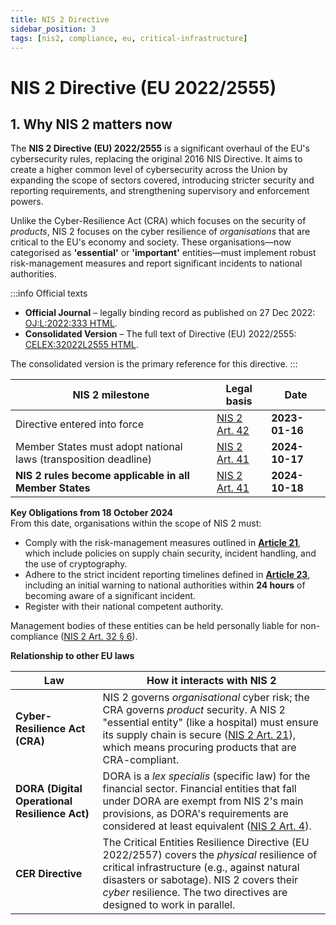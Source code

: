 ```yaml
---
title: NIS 2 Directive
sidebar_position: 3
tags: [nis2, compliance, eu, critical-infrastructure]
---
```

# NIS 2 Directive (EU 2022/2555)

## 1. Why NIS 2 matters now

The **NIS 2 Directive (EU) 2022/2555** is a significant overhaul of the EU's cybersecurity rules, replacing the original 2016 NIS Directive. It aims to create a higher common level of cybersecurity across the Union by expanding the scope of sectors covered, introducing stricter security and reporting requirements, and strengthening supervisory and enforcement powers.

Unlike the Cyber-Resilience Act (CRA) which focuses on the security of *products*, NIS 2 focuses on the cyber resilience of *organisations* that are critical to the EU's economy and society. These organisations—now categorised as **'essential'** or **'important'** entities—must implement robust risk-management measures and report significant incidents to national authorities.

:::info Official texts
- **Official Journal** – legally binding record as published on 27 Dec 2022: [OJ:L:2022:333 HTML][nis2_oj].
- **Consolidated Version** – The full text of Directive (EU) 2022/2555: [CELEX:32022L2555 HTML][nis2_consolidated].

The consolidated version is the primary reference for this directive.
:::

| NIS 2 milestone | Legal basis | Date |
| --- | --- | --- |
| Directive entered into force | [NIS 2 Art. 42][nis2_art42] | **2023-01-16** |
| Member States must adopt national laws (transposition deadline) | [NIS 2 Art. 41][nis2_art41] | **2024-10-17** |
| **NIS 2 rules become applicable in all Member States** | [NIS 2 Art. 41][nis2_art41] | **2024-10-18** |

**Key Obligations from 18 October 2024**  
From this date, organisations within the scope of NIS 2 must:
*   Comply with the risk-management measures outlined in **[Article 21][nis2_art21]**, which include policies on supply chain security, incident handling, and the use of cryptography.
*   Adhere to the strict incident reporting timelines defined in **[Article 23][nis2_art23]**, including an initial warning to national authorities within **24 hours** of becoming aware of a significant incident.
*   Register with their national competent authority.

Management bodies of these entities can be held personally liable for non-compliance ([NIS 2 Art. 32 § 6][nis2_art32]).

**Relationship to other EU laws**

| Law | How it interacts with NIS 2 |
|-----|---------------------------|
| **Cyber-Resilience Act (CRA)** | NIS 2 governs *organisational* cyber risk; the CRA governs *product* security. A NIS 2 "essential entity" (like a hospital) must ensure its supply chain is secure ([NIS 2 Art. 21][nis2_art21]), which means procuring products that are CRA-compliant. |
| **DORA (Digital Operational Resilience Act)** | DORA is a *lex specialis* (specific law) for the financial sector. Financial entities that fall under DORA are exempt from NIS 2's main provisions, as DORA's requirements are considered at least equivalent ([NIS 2 Art. 4][nis2_art4]). |
| **CER Directive** | The Critical Entities Resilience Directive (EU 2022/2557) covers the *physical* resilience of critical infrastructure (e.g., against natural disasters or sabotage). NIS 2 covers their *cyber* resilience. The two directives are designed to work in parallel. |

<!-- Citations -->
[nis2_oj]: https://eur-lex.europa.eu/legal-content/EN/TXT/HTML/?uri=CELEX:32022R2554 "Official Journal of Directive (EU) 2022/2555"
[nis2_consolidated]: https://eur-lex.europa.eu/legal-content/EN/TXT/HTML/?uri=CELEX:02022L2555-20221227 "Consolidated text of Directive (EU) 2022/2555"
[nis2_art4]: https://eur-lex.europa.eu/legal-content/EN/TXT/HTML/?uri=CELEX:02022L2555-20221227#art_4 "NIS 2 Article 4 – Sector-specific Union legal acts"
[nis2_art21]: https://eur-lex.europa.eu/legal-content/EN/TXT/HTML/?uri=CELEX:02022L2555-20221227#art_21 "NIS 2 Article 21 – Cybersecurity risk-management measures"
[nis2_art23]: https://eur-lex.europa.eu/legal-content/EN/TXT/HTML/?uri=CELEX:02022L2555-20221227#art_23 "NIS 2 Article 23 – Reporting obligations"
[nis2_art32]: https://eur-lex.europa.eu/legal-content/EN/TXT/HTML/?uri=CELEX:02022L2555-20221227#art_32 "NIS 2 Article 32 – General conditions for imposing administrative fines"
[nis2_art41]: https://eur-lex.europa.eu/legal-content/EN/TXT/HTML/?uri=CELEX:02022L2555-20221227#art_41 "NIS 2 Article 41 – Transposition"
[nis2_art42]: https://eur-lex.europa.eu/legal-content/EN/TXT/HTML/?uri=CELEX:02022L2555-20221227#art_42 "NIS 2 Article 42 – Entry into force" 